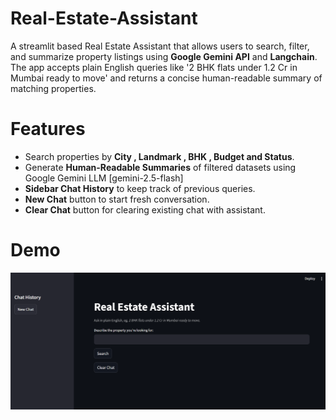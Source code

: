 # Real-Estate-Assistant

A streamlit based Real Estate Assistant that allows users to search, filter, and summarize property listings using **Google Gemini API** and **Langchain**.
The app accepts plain English queries like '2 BHK flats under 1.2 Cr in Mumbai ready to move' and returns a concise human-readable summary of matching properties.


# Features 

- Search properties by **City , Landmark , BHK , Budget and Status**.
- Generate **Human-Readable Summaries** of filtered datasets using Google Gemini LLM [gemini-2.5-flash]
- **Sidebar Chat History** to keep track of previous queries.
- **New Chat** button to start fresh conversation.
- **Clear Chat** button for clearing existing chat with assistant. 


# Demo

![Real Estate Assistant](Images/Page1.png)

